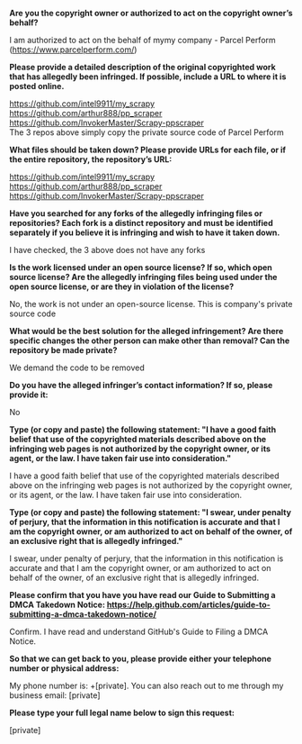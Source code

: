 **Are you the copyright owner or authorized to act on the copyright owner’s behalf?** 

I am authorized to act on the behalf of mymy company - Parcel Perform (https://www.parcelperform.com/)

**Please provide a detailed description of the original copyrighted work that has allegedly been infringed. If possible, include a URL to where it is posted online.**

https://github.com/intel9911/my_scrapy   
https://github.com/arthur888/pp_scraper   
https://github.com/InvokerMaster/Scrapy-ppscraper   
The 3 repos above simply copy the private source code of Parcel Perform

**What files should be taken down? Please provide URLs for each file, or if the entire repository, the repository’s URL:** 

https://github.com/intel9911/my_scrapy   
https://github.com/arthur888/pp_scraper   
https://github.com/InvokerMaster/Scrapy-ppscraper

**Have you searched for any forks of the allegedly infringing files or repositories? Each fork is a distinct repository and must be identified separately if you believe it is infringing and wish to have it taken down.** 

I have checked, the 3 above does not have any forks

**Is the work licensed under an open source license? If so, which open source license? Are the allegedly infringing files being used under the open source license, or are they in violation of the license?** 

No, the work is not under an open-source license. This is company's private source code

**What would be the best solution for the alleged infringement? Are there specific changes the other person can make other than removal? Can the repository be made private?**

We demand the code to be removed

**Do you have the alleged infringer’s contact information? If so, please provide it:**

No

**Type (or copy and paste) the following statement: "I have a good faith belief that use of the copyrighted materials described above on the infringing web pages is not authorized by the copyright owner, or its agent, or the law. I have taken fair use into consideration."** 

I have a good faith belief that use of the copyrighted materials described above on the infringing web pages is not authorized by the copyright owner, or its agent, or the law. I have taken fair use into consideration.

**Type (or copy and paste) the following statement: "I swear, under penalty of perjury, that the information in this notification is accurate and that I am the copyright owner, or am authorized to act on behalf of the owner, of an exclusive right that is allegedly infringed."** 

I swear, under penalty of perjury, that the information in this notification is accurate and that I am the copyright owner, or am authorized to act on behalf of the owner, of an exclusive right that is allegedly infringed.

**Please confirm that you have you have read our Guide to Submitting a DMCA Takedown Notice: https://help.github.com/articles/guide-to-submitting-a-dmca-takedown-notice/** 

Confirm. I have read and understand GitHub's Guide to Filing a DMCA Notice.

**So that we can get back to you, please provide either your telephone number or physical address:** 

My phone number is: +[private]. You can also reach out to me through my business email: [private]

**Please type your full legal name below to sign this request:** 

[private]
